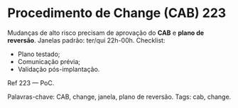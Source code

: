 # Procedimento de Change (CAB) 223

Mudanças de alto risco precisam de aprovação do **CAB** e **plano de reversão**.
Janelas padrão: ter/qui 22h-00h.
Checklist:
- Plano testado;
- Comunicação prévia;
- Validação pós-implantação.

Ref 223 — PoC.

Palavras-chave: CAB, change, janela, plano de reversão.
Tags: cab, change.
